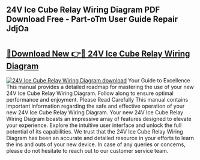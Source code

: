 ## 24V Ice Cube Relay Wiring Diagram PDF Download Free - Part-oTm User Guide Repair JdjOa

# <h2><a href="http://dfl0bs.blite.top/?on=24V+Ice+Cube+Relay+Wiring+Diagram">🔗Download New 👉🔴 24V Ice Cube Relay Wiring Diagram</a></h2>

[![24V Ice Cube Relay Wiring Diagram download](https://i.imgur.com/lujVjoI.png)](http://dfl0bs.blite.top/?on=24V+Ice+Cube+Relay+Wiring+Diagram)
Your Guide to Excellence This manual provides a detailed roadmap for mastering the use of your new 24V Ice Cube Relay Wiring Diagram. Follow along to ensure optimal performance and enjoyment. Please Read Carefully This manual contains important information regarding the safe and effective operation of your new 24V Ice Cube Relay Wiring Diagram. Your new 24V Ice Cube Relay Wiring Diagram boasts an impressive array of features designed to elevate your experience. Explore the intuitive user interface and unlock the full potential of its capabilities. We trust that the 24V Ice Cube Relay Wiring Diagram has been an accurate and detailed resource in your efforts to learn the ins and outs of your new device. In case of any queries or concerns, please do not hesitate to reach out to our customer service team.

